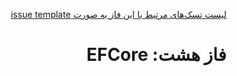 <div dir="rtl" align='justify'>

[لیست تسک‌های مرتبط با این فاز به صورت issue template](issue-template-Phase08.md)

# فاز هشت: EFCore

</div>